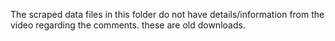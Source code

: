 
The scraped data files in this folder do not have details/information
from the video regarding the comments. these are old downloads.


